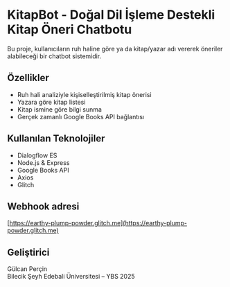# KitapBot - Doğal Dil İşleme Destekli Kitap Öneri Chatbotu

Bu proje, kullanıcıların ruh haline göre ya da kitap/yazar adı vererek öneriler alabileceği bir chatbot sistemidir.

##  Özellikler
- Ruh hali analiziyle kişiselleştirilmiş kitap önerisi
- Yazara göre kitap listesi
- Kitap ismine göre bilgi sunma
- Gerçek zamanlı Google Books API bağlantısı

## Kullanılan Teknolojiler
- Dialogflow ES
- Node.js & Express
- Google Books API
- Axios
- Glitch

##  Webhook adresi
[https://earthy-plump-powder.glitch.me](https://earthy-plump-powder.glitch.me)

##  Geliştirici
Gülcan Perçin  
Bilecik Şeyh Edebali Üniversitesi – YBS 2025
